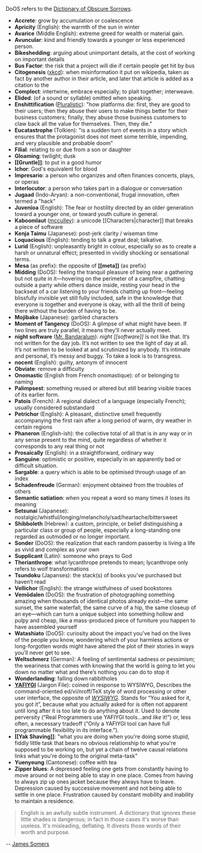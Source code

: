 
DoOS refers to the [Dictionary of Obscure Sorrows](https://www.dictionaryofobscuresorrows.com/).

- **Accrete**: grow by accumulation or coalescence
- **Apricity** (English): the warmth of the sun in winter
- **Avarice** (Middle English): extreme greed for wealth or material gain.
- **Avuncular**: kind and friendly towards a younger or less experienced person.
- **Bikeshedding**: arguing about unimportant details, at the cost of working on important details
- **Bus Factor**: the risk that a project will die if certain people get hit by bus
- **Citogenesis** ([xkcd](https://xkcd.com/978/)): when misinformation it put on wikipedia, taken as fact by another author in their article, and later that article is added as a citation to the   
- **Complect**: intertwine, embrace especially; to plait together; interweave.
- **Elided**: (of a sound or syllable) omitted when speaking.
- **Enshittification** ([Pluralistic](https://pluralistic.net/2023/01/21/potemkin-ai/#hey-guys)): "how platforms die: first, they are good to their users; then they abuse their users to make things better for their business customers; finally, they abuse those business customers to claw back all the value for themselves. Then, they die."
- **Eucatastrophe** (Tolkien): "is a sudden turn of events in a story which ensures that the protagonist does not meet some terrible, impending, and very plausible and probable doom"
- **Filial**: relating to or due from a son or daughter
- **Gloaming**: twilight; dusk
- **[[Gruntle]]**: to put in a good humor
- **Ichor**: God's equivalent for blood
- **Impresario**: a person who organizes and often finances concerts, plays, or operas
- **Interlocutor**: a person who takes part in a dialogue or conversation
- **Jugaad** (Indo-Aryan): a non-conventional, frugal innovation, often termed a "hack"
- **Juvenioa** (English): The fear or hostility directed by an older generation toward a younger one, or toward youth culture in general.
- **Kaboomlaut** ([mcculley](https://news.ycombinator.com/item?id=34461282)): a unicode [[Characters|character]] that breaks a piece of software
- **Kenja Taimu** (Japanese): post-jerk clarity / wiseman time
- **Loquacious** (English): tending to talk a great deal; talkative.
- **Lurid** (English): unpleasantly bright in colour, especially so as to create a harsh or unnatural effect; presented in vividly shocking or sensational terms.
- **Mesa** (as prefix): the opposite of **[[meta]]** (as prefix)
- **Midding** (DoOS): feeling the tranquil pleasure of being near a gathering but not quite in it—hovering on the perimeter of a campfire, chatting outside a party while others dance inside, resting your head in the backseat of a car listening to your friends chatting up front—feeling blissfully invisible yet still fully included, safe in the knowledge that everyone is together and everyone is okay, with all the thrill of being there without the burden of having to be.
- **Mojibake** (Japanese): garbled characters
- **Moment of Tangency** (DoOS): A glimpse of what might have been.  If two lines are truly parallel, it means they’ll never actually meet.
- **night software** ([Mr. Bandaralum](https://transjovian.org/view/web-sites/index)): *night [[software]]* is not like that. It’s not written for the day job. It’s not written to see the light of day at all. It’s not written to be looked at and scrutinized by anybody. It’s intimate and personal, it’s messy and buggy. To take a look is to transgress.
- **nocent** (English): guilty, antonym of innocent
- **Obviate**: remove a difficulty
- **Onomastic** (English from French onomastique): of or belonging to naming
- **Palimpsest**: something reused or altered but still bearing visible traces of its earlier form.
- **Patois** (French): A regional dialect of a language (especially French); usually considered substandard
- **Petrichor** (English): A pleasant, distinctive smell frequently accompanying the first rain after a long period of warm, dry weather in certain regions
- **Phaneron** (English-ish): the collective total of all that is in any way or in any sense present to the mind, quite regardless of whether it corresponds to any real thing or not
- **Prosaically** (English): in a straightforward, ordinary way
- **Sanguine**: optimistic or positive, especially in an apparently bad or difficult situation.
- **Sargable**: a query which is able to be optimised through usage of an index
- **Schadenfreude** (German): enjoyment obtained from the troubles of others
- **Semantic satiation**: when you repeat a word so many times it loses its meaning
- **Setsunai** (Japanese): nostalgic/whistful/longing/melancholy/sad/heartache/bittersweet
- **Shibboleth** (Hebrew): a custom, principle, or belief distinguishing a particular class or group of people, especially a long-standing one regarded as outmoded or no longer important.
- **Sonder** (DoOS): the realization that each random passerby is living a life as vivid and complex as your own
- **Supplicant** (Latin): someone who prays to God
- **Therianthrope**: what lycanthrope pretends to mean; lycanthrope only refers to wolf transformations
- **Tsundoku** (Japanses): the stack(s) of books you’ve purchased but haven’t read
- **Vellichor** (English): the strange wistfulness of used bookstores
- **Vemödalen** (DoOS): the frustration of photographing something amazing when thousands of identical photos already exist—the same sunset, the same waterfall, the same curve of a hip, the same closeup of an eye—which can turn a unique subject into something hollow and pulpy and cheap, like a mass-produced piece of furniture you happen to have assembled yourself
- **Watashiato** (DoOS): curiosity about the impact you’ve had on the lives of the people you know, wondering which of your harmless actions or long-forgotten words might have altered the plot of their stories in ways you’ll never get to see.
- **Weltschmerz** (German): A feeling of sentimental sadness or pessimism; the weariness that comes with knowing that the world is going to let you down no matter what and there’s nothing you can do to stop it
- **Wonderlanding**: falling down rabbitholes
- **[YAFIYGI](http://www.catb.org/jargon/html/Y/YAFIYGI.html)** (Jargon File): coined in response to WYSIWYG, Describes the command-oriented ed/vi/nroff/TeX style of word processing or other user interface, the opposite of [_WYSIWYG_](http://www.catb.org/jargon/html/W/WYSIWYG.html). Stands for “You asked for it, you got it”, because what you actually asked for is often not apparent until long after it is too late to do anything about it. Used to denote perversity (“Real Programmers use YAFIYGI tools...and *like* it!”) or, less often, a necessary tradeoff (“Only a YAFIYGI tool can have full programmable flexibility in its interface.”).
- **[[Yak Shaving]]**: "what you are doing when you're doing some stupid, fiddly little task that bears no obvious relationship to what you're supposed to be working on, but yet a chain of twelve causal relations links what you're doing to the original meta-task"
- **Yuenyeung** (Cantonese): coffee with tea
- **Zipper blues**: A depressed feeling one gets from constantly having to move around or not being able to stay in one place. Comes from having to always zip up ones jacket because they always have to leave. Depression caused by successive movement and not being able to settle in one place. Frustration caused by constant mobility and inability to maintain a residence.


> English is an awfully subtle instrument. A dictionary that ignores these little shades is dangerous; in fact in those cases it's worse than useless. It's misleading, deflating. It divests those words of their worth and purpose.

-- [James Somers](https://jsomers.net/blog/dictionary)